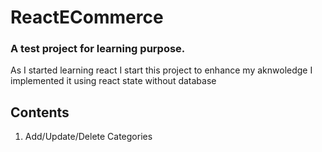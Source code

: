 # ReactECommerce
### A test project for learning purpose.
As I started learning react I start this project to enhance my aknwoledge
I implemented it using react state without database
## Contents
1. Add/Update/Delete Categories